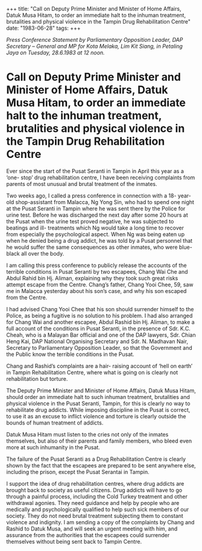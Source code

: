 +++ 
title: "Call on Deputy Prime Minister and Minister of Home Affairs, Datuk Musa Hitam, to order an immediate halt to the inhuman treatment, brutalities and physical violence in the Tampin Drug Rehabilitation Centre"
date: "1983-06-28"
tags:
+++

_Press Conference Statement  by Parliamentary Opposition Leader, DAP Secretary – General and MP for Kota Melaka, Lim Kit Siang, in Petaling Jaya on Tuesday, 28.6.1983 at 12 noon._

# Call on Deputy Prime Minister and Minister of Home Affairs, Datuk Musa Hitam, to order an immediate halt to the inhuman treatment, brutalities and physical violence in the Tampin Drug Rehabilitation Centre

Ever since the start of the Pusat Seranti in Tampin in April this year as a ‘one- stop’ drug rehabilitation centre, I have been receiving complaints from parents of most unusual and brutal treatment of the inmates.</u>

Two weeks ago, I called a press conference in connection with a 18- year-old shop-assistant from Malacca, Ng Yong Sin, who had to spend one night at the Pusat Seranti in Tampin where he was sent there by the Police for urine test. Before he was discharged the next day after some 20 hours at the Pusat when the urine test proved negative, he was subjected to beatings and ill- treatments which Ng would take a long time to recover from especially the psychological aspect. When Ng was being eaten up when he denied being a drug addict, he was told by a Pusat personnel that he would suffer the same consequences as other inmates, who were blue- black all over the body.

I am calling this press conference to publicly release the accounts of the terrible conditions in Pusat Seranti by two escapees, Chang Wai Che and Abdul Rahid bin Hj. Aliman, explaining why  they took such great risks attempt  escape from the Centre. Chang’s father, Chang Yooi Chee, 59, saw me in Malacca yesterday about his son’s case, and why his son escaped from the Centre.

I had advised Chang Yooi Chee that his son should surrender himself to the Police, as being a fugitive is no solution to his problem. I had also arranged for Chang Wai and another escapee, Abdul Rashid bin Hj. Aliman, to make a full account of the conditions in Pusat Seranti, in the presence of Sdr. K.C. Cheah, who is a Malayan Bar official and one of the DAP lawyers, Sdr. Chian Heng Kai, DAP National Organising Secretary and Sdr. N. Madhavan Nair, Secretary to Parliamentary Opposition Leader, so that the Government and the Public know the terrible conditions in the Pusat.

Chang and Rashid’s complaints are a hair- raising account of ‘hell on earth’ in Tampin Rehabilitation Centre, where what is going on is clearly not rehabilitation but torture.

The Deputy Prime Minister and Minister of Home Affairs, Datuk Musa Hitam, should order an immediate halt to such inhuman treatment, brutalities and physical violence in the Pusat Seranti, Tampin, for this is clearly no way to rehabilitate drug addicts. While imposing discipline in the Pusat is correct, to use it as an excuse to inflict violence and torture is clearly outside the bounds of human treatment of addicts.

Datuk Musa Hitam must listen to the cries not only of the inmates themselves, but also of their parents and family members, who bleed even more at such inhumanity in the Pusat.

The failure of the Pusat Seranti as a Drug Rehabilitation Centre is clearly shown by the fact that the escapees are prepared to be sent anywhere else, including the prison, except the Pusat Serantai in Tampin.

I support the idea of drug rehabilitation centres, where drug addicts are brought back to society as useful citizens. Drug addicts will have to go through a painful process, including the Cold Turkey treatment and other withdrawal agonies. They need guidance and help by people who are medically and psychologically qualified to help such sick members of our society. They do not need brutal treatment subjecting them to constant violence and indignity. I am sending a copy of the complaints by Chang and Rashid to Datuk Musa, and will seek an urgent meeting with him, and assurance from the authorities that the escapees could surrender themselves without being sent back to Tampin Centre.
 
